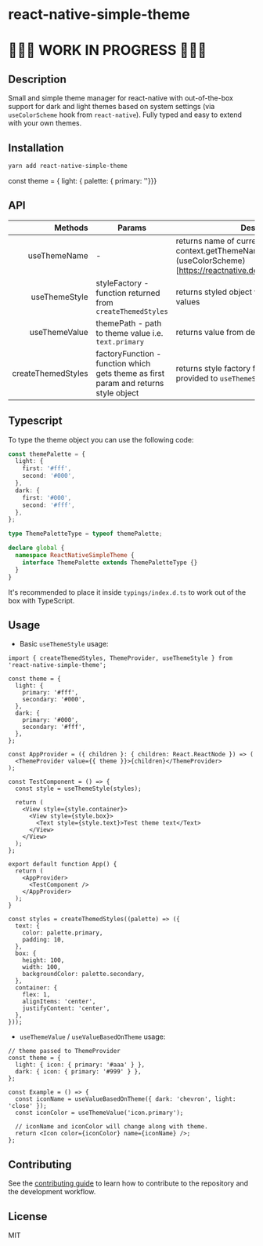# react-native-simple-theme

# 🚧🚧🚧 WORK IN PROGRESS 🚧🚧🚧

## Description

Small and simple theme manager for react-native with out-of-the-box support for dark and light themes based on system settings (via `useColorScheme` hook from `react-native`).
Fully typed and easy to extend with your own themes.

## Installation

```sh
yarn add react-native-simple-theme
```

const theme = { light: { palette: { primary: ''}}}

## API

|            Methods | Params                                                                              | Description                                                                                                                                |
| -----------------: | ----------------------------------------------------------------------------------- | ------------------------------------------------------------------------------------------------------------------------------------------ |
|       useThemeName | -                                                                                   | returns name of current theme returned from context.getThemeName or value of (useColorScheme)[https://reactnative.dev/docs/usecolorscheme] |
|      useThemeStyle | styleFactory - function returned from `createThemedStyles`                          | returns styled object with applied theme values                                                                                            |
|      useThemeValue | themePath - path to theme value i.e. `text.primary`                                 | returns value from defined theme by path                                                                                                   |
| createThemedStyles | factoryFunction - function which gets theme as first param and returns style object | returns style factory function which should be provided to `useThemeStyle` hook                                                            |

## Typescript

To type the theme object you can use the following code:

```ts
const themePalette = {
  light: {
    first: '#fff',
    second: '#000',
  },
  dark: {
    first: '#000',
    second: '#fff',
  },
};

type ThemePaletteType = typeof themePalette;

declare global {
  namespace ReactNativeSimpleTheme {
    interface ThemePalette extends ThemePaletteType {}
  }
}
```

It's recommended to place it inside `typings/index.d.ts` to work out of the box with TypeScript.

## Usage

- Basic `useThemeStyle` usage:

```tsx
import { createThemedStyles, ThemeProvider, useThemeStyle } from 'react-native-simple-theme';

const theme = {
  light: {
    primary: '#fff',
    secondary: '#000',
  },
  dark: {
    primary: '#000',
    secondary: '#fff',
  },
};

const AppProvider = ({ children }: { children: React.ReactNode }) => (
  <ThemeProvider value={{ theme }}>{children}</ThemeProvider>
);

const TestComponent = () => {
  const style = useThemeStyle(styles);

  return (
    <View style={style.container}>
      <View style={style.box}>
        <Text style={style.text}>Test theme text</Text>
      </View>
    </View>
  );
};

export default function App() {
  return (
    <AppProvider>
      <TestComponent />
    </AppProvider>
  );
}

const styles = createThemedStyles((palette) => ({
  text: {
    color: palette.primary,
    padding: 10,
  },
  box: {
    height: 100,
    width: 100,
    backgroundColor: palette.secondary,
  },
  container: {
    flex: 1,
    alignItems: 'center',
    justifyContent: 'center',
  },
}));
```

- `useThemeValue` / `useValueBasedOnTheme` usage:

```tsx
// theme passed to ThemeProvider
const theme = {
  light: { icon: { primary: '#aaa' } },
  dark: { icon: { primary: '#999' } },
};

const Example = () => {
  const iconName = useValueBasedOnTheme({ dark: 'chevron', light: 'close' });
  const iconColor = useThemeValue('icon.primary');

  // iconName and iconColor will change along with theme.
  return <Icon color={iconColor} name={iconName} />;
};
```

## Contributing

See the [contributing guide](CONTRIBUTING.md) to learn how to contribute to the repository and the development workflow.

## License

MIT
